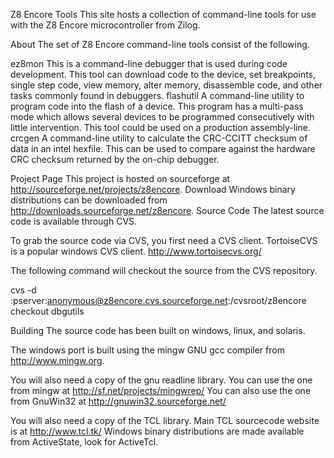 Z8 Encore Tools
This site hosts a collection of command-line tools for use with the Z8 Encore microcontroller from Zilog.

About
The set of Z8 Encore command-line tools consist of the following.

ez8mon
    This is a command-line debugger that is used during code development. This tool can download code to the device, set breakpoints, single step code, view memory, alter memory, disassemble code, and other tasks commonly found in debuggers. 
flashutil
    A command-line utility to program code into the flash of a device. This program has a multi-pass mode which allows several devices to be programmed consecutively with little intervention. This tool could be used on a production assembly-line. 
crcgen
    A command-line utility to calculate the CRC-CCITT checksum of data in an intel hexfile. This can be used to compare against the hardware CRC checksum returned by the on-chip debugger. 

Project Page
This project is hosted on sourceforge at
http://sourceforge.net/projects/z8encore.
Download
Windows binary distributions can be downloaded from
http://downloads.sourceforge.net/z8encore.
Source Code
The latest source code is available through CVS.

To grab the source code via CVS, you first need a CVS client.
TortoiseCVS is a popular windows CVS client. http://www.tortoisecvs.org/

The following command will checkout the source from the CVS repository.

cvs -d :pserver:anonymous@z8encore.cvs.sourceforge.net:/cvsroot/z8encore checkout dbgutils

Building
The source code has been built on windows, linux, and solaris.

The windows port is built using the mingw GNU gcc compiler from http://www.mingw.org.

You will also need a copy of the gnu readline library.
You can use the one from mingw at http://sf.net/projects/mingwrep/
You can also use the one from GnuWin32 at http://gnuwin32.sourceforge.net/

You will also need a copy of the TCL library.
Main TCL sourcecode website is at http://www.tcl.tk/
Windows binary distributions are made available from ActiveState, look for ActiveTcl. 

